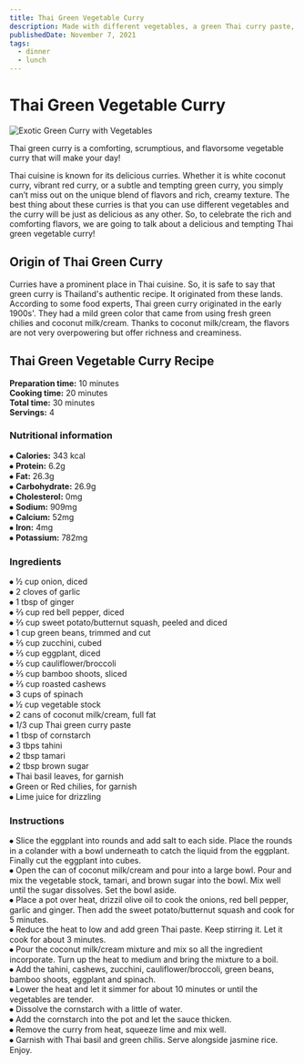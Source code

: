 ```yaml
---
title: Thai Green Vegetable Curry
description: Made with different vegetables, a green Thai curry paste, creamy coconut milk/cream. This curry is a feast for your eyes!
publishedDate: November 7, 2021
tags:
  - dinner
  - lunch
---
```


# Thai Green Vegetable Curry

![Exotic Green Curry with Vegetables](/greencurry.jpg "image")

Thai green curry is a comforting, scrumptious, and flavorsome vegetable curry that will make your day!

Thai cuisine is known for its delicious curries. Whether it is white coconut curry, vibrant red curry, or a subtle and tempting green curry, you simply can’t miss out on the unique blend of flavors and rich, creamy texture. The best thing about these curries is that you can use different vegetables and the curry will be just as delicious as any other. So, to celebrate the rich and comforting flavors, we are going to talk about a delicious and tempting Thai green vegetable curry!

## Origin of Thai Green Curry

Curries have a prominent place in Thai cuisine. So, it is safe to say that green curry is Thailand's authentic recipe. It originated from these lands. According to some food experts, Thai green curry originated in the early 1900s'. They had a mild green color that came from using fresh green chilies and coconut milk/cream. Thanks to coconut milk/cream, the flavors are not very overpowering but offer richness and creaminess.

## Thai Green Vegetable Curry Recipe

**Preparation time:** 10 minutes  
**Cooking time:** 20 minutes  
**Total time:** 30 minutes  
**Servings:** 4

### Nutritional information

⦁ **Calories:** 343 kcal  
⦁ **Protein:** 6.2g  
⦁ **Fat:** 26.3g  
⦁ **Carbohydrate:** 26.9g  
⦁ **Cholesterol:** 0mg  
⦁ **Sodium:** 909mg  
⦁ **Calcium:** 52mg  
⦁ **Iron:** 4mg  
⦁ **Potassium:** 782mg

### Ingredients

⦁ ½ cup onion, diced  
⦁ 2 cloves of garlic  
⦁ 1 tbsp of ginger  
⦁ ⅔ cup red bell pepper, diced  
⦁ ⅔ cup sweet potato/butternut squash, peeled and diced  
⦁ 1 cup green beans, trimmed and cut  
⦁ ⅔ cup zucchini, cubed  
⦁ ⅔ cup eggplant, diced  
⦁ ⅔ cup cauliflower/broccoli  
⦁ ⅔ cup bamboo shoots, sliced  
⦁ ⅔ cup roasted cashews  
⦁ 3 cups of spinach  
⦁ ½ cup vegetable stock  
⦁ 2 cans of coconut milk/cream, full fat  
⦁ 1/3 cup Thai green curry paste  
⦁ 1 tbsp of cornstarch  
⦁ 3 tbps tahini  
⦁ 2 tbsp tamari  
⦁ 2 tbsp brown sugar  
⦁ Thai basil leaves, for garnish  
⦁ Green or Red chilies, for garnish  
⦁ Lime juice for drizzling

### Instructions

⦁ Slice the eggplant into rounds and add salt to each side. Place the rounds in a colander with a bowl underneath to catch the liquid from the eggplant. Finally cut the eggplant into cubes.  
⦁ Open the can of coconut milk/cream and pour into a large bowl. Pour and mix the vegetable stock, tamari, and brown sugar into the bowl. Mix well until the sugar dissolves. Set the bowl aside.  
⦁ Place a pot over heat, drizzil olive oil to cook the onions, red bell pepper, garlic and ginger. Then add the sweet potato/butternut squash and cook for 5 minutes.  
⦁ Reduce the heat to low and add green Thai paste. Keep stirring it. Let it cook for about 3 minutes.  
⦁ Pour the coconut milk/cream mixture and mix so all the ingredient incorporate. Turn up the heat to medium and bring the mixture to a boil.  
⦁ Add the tahini, cashews, zucchini, cauliflower/broccoli, green beans, bamboo shoots, eggplant and spinach.  
⦁ Lower the heat and let it simmer for about 10 minutes or until the vegetables are tender.  
⦁ Dissolve the cornstarch with a little of water.  
⦁ Add the cornstarch into the pot and let the sauce thicken.  
⦁ Remove the curry from heat, squeeze lime and mix well.  
⦁ Garnish with Thai basil and green chilis. Serve alongside jasmine rice. Enjoy.
